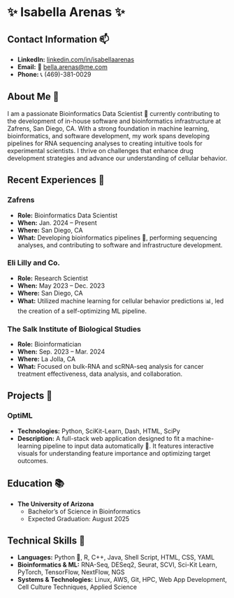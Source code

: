 # ✨ Isabella Arenas ✨

## Contact Information 📫

- **LinkedIn:** [linkedin.com/in/isabellaarenas](https://www.linkedin.com/in/isabellaarenas)
- **Email:** 💌 bella.arenas@me.com
- **Phone:** 📞 (469)-381-0029

## About Me 🌟

I am a passionate Bioinformatics Data Scientist 🧬 currently contributing to the development of in-house software and bioinformatics infrastructure at Zafrens, San Diego, CA. With a strong foundation in machine learning, bioinformatics, and software development, my work spans developing pipelines for RNA sequencing analyses to creating intuitive tools for experimental scientists. I thrive on challenges that enhance drug development strategies and advance our understanding of cellular behavior.

## Recent Experiences 💼

### Zafrens
- **Role:** Bioinformatics Data Scientist
- **When:** Jan. 2024 – Present
- **Where:** San Diego, CA
- **What:** Developing bioinformatics pipelines 🔬, performing sequencing analyses, and contributing to software and infrastructure development.

### Eli Lilly and Co.
- **Role:** Research Scientist
- **When:** May 2023 – Dec. 2023
- **Where:** San Diego, CA
- **What:** Utilized machine learning for cellular behavior predictions 📊, led the creation of a self-optimizing ML pipeline.

### The Salk Institute of Biological Studies
- **Role:** Bioinformatician
- **When:** Sep. 2023 – Mar. 2024
- **Where:** La Jolla, CA
- **What:** Focused on bulk-RNA and scRNA-seq analysis for cancer treatment effectiveness, data analysis, and collaboration.

## Projects 🚀

### OptiML
- **Technologies:** Python, SciKit-Learn, Dash, HTML, SciPy
- **Description:** A full-stack web application designed to fit a machine-learning pipeline to input data automatically 🤖. It features interactive visuals for understanding feature importance and optimizing target outcomes.

## Education 📚

- **The University of Arizona**
  - Bachelor’s of Science in Bioinformatics
  - Expected Graduation: August 2025

## Technical Skills 🔧

- **Languages:** Python 🐍, R, C++, Java, Shell Script, HTML, CSS, YAML
- **Bioinformatics & ML:** RNA-Seq, DESeq2, Seurat, SCVI, Sci-Kit Learn, PyTorch, TensorFlow, NextFlow, NGS
- **Systems & Technologies:** Linux, AWS, Git, HPC, Web App Development, Cell Culture Techniques, Applied Science
